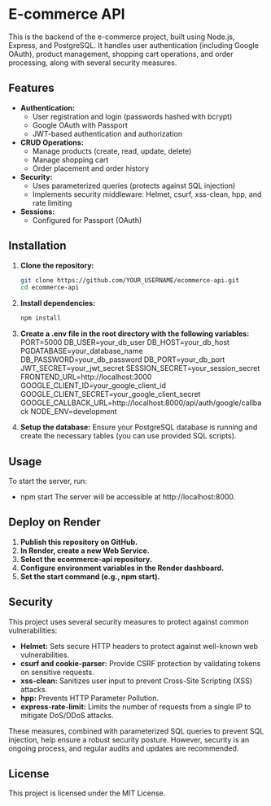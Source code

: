 # E-commerce API

This is the backend of the e-commerce project, built using Node.js, Express, and PostgreSQL. It handles user authentication (including Google OAuth), product management, shopping cart operations, and order processing, along with several security measures.

## Features

- **Authentication:**
  - User registration and login (passwords hashed with bcrypt)
  - Google OAuth with Passport
  - JWT-based authentication and authorization
- **CRUD Operations:**
  - Manage products (create, read, update, delete)
  - Manage shopping cart
  - Order placement and order history
- **Security:**
  - Uses parameterized queries (protects against SQL injection)
  - Implements security middleware: Helmet, csurf, xss-clean, hpp, and rate limiting
- **Sessions:**
  - Configured for Passport (OAuth)

## Installation

1. **Clone the repository:**

   ```bash
   git clone https://github.com/YOUR_USERNAME/ecommerce-api.git
   cd ecommerce-api

2. **Install dependencies:**
   
   ```bash
   npm install

3. **Create a .env file in the root directory with the following variables:**
    PORT=5000
    DB_USER=your_db_user
    DB_HOST=your_db_host
    PGDATABASE=your_database_name
    DB_PASSWORD=your_db_password
    DB_PORT=your_db_port
    JWT_SECRET=your_jwt_secret
    SESSION_SECRET=your_session_secret
    FRONTEND_URL=http://localhost:3000
    GOOGLE_CLIENT_ID=your_google_client_id
    GOOGLE_CLIENT_SECRET=your_google_client_secret
    GOOGLE_CALLBACK_URL=http://localhost:8000/api/auth/google/callback
    NODE_ENV=development


4. **Setup the database:**
    Ensure your PostgreSQL database is running and create the necessary tables (you can use provided SQL scripts).

## Usage

To start the server, run:
   - npm start
The server will be accessible at http://localhost:8000.

## Deploy on Render
1. **Publish this repository on GitHub.**
2. **In Render, create a new Web Service.**
3. **Select the ecommerce-api repository.**
4. **Configure environment variables in the Render dashboard.**
5. **Set the start command (e.g., npm start).**

## Security

This project uses several security measures to protect against common vulnerabilities:

- **Helmet:** Sets secure HTTP headers to protect against well-known web vulnerabilities.
- **csurf and cookie-parser:** Provide CSRF protection by validating tokens on sensitive requests.
- **xss-clean:** Sanitizes user input to prevent Cross-Site Scripting (XSS) attacks.
- **hpp:** Prevents HTTP Parameter Pollution.
- **express-rate-limit:** Limits the number of requests from a single IP to mitigate DoS/DDoS attacks.

These measures, combined with parameterized SQL queries to prevent SQL injection, help ensure a robust security posture. However, security is an ongoing process, and regular audits and updates are recommended.


## License

This project is licensed under the MIT License.